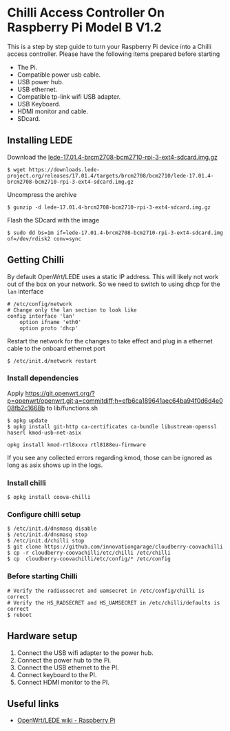 # Chilli Access Controller On Raspberry Pi Model B V1.2

This is a step by step guide to turn your Raspberry Pi device into a Chilli
access controller. Please have the following items prepared before starting

- The Pi.
- Compatible power usb cable.
- USB power hub.
- USB ethernet.
- Compatible tp-link wifi USB adapter.
- USB Keyboard.
- HDMI monitor and cable.
- SDcard.


## Installing LEDE

Download the [lede-17.01.4-brcm2708-bcm2710-rpi-3-ext4-sdcard.img.gz][img]

    $ wget https://downloads.lede-project.org/releases/17.01.4/targets/brcm2708/bcm2710/lede-17.01.4-brcm2708-bcm2710-rpi-3-ext4-sdcard.img.gz

Uncompress the archive

    $ gunzip -d lede-17.01.4-brcm2708-bcm2710-rpi-3-ext4-sdcard.img.gz

Flash the SDcard with the image

    $ sudo dd bs=1m if=lede-17.01.4-brcm2708-bcm2710-rpi-3-ext4-sdcard.img of=/dev/rdisk2 conv=sync

## Getting Chilli

By default OpenWrt/LEDE uses a static IP address. This will likely not work out
of the box on your network. So we need to switch to using dhcp for the `lan`
interface

    # /etc/config/network
    # Change only the lan section to look like
    config interface 'lan'
        option ifname 'eth0'
        option proto 'dhcp'

Restart the network for the changes to take effect and plug in a ethernet cable
to the onboard ethernet port

    $ /etc/init.d/network restart

### Install dependencies

Apply https://git.openwrt.org/?p=openwrt/openwrt.git;a=commitdiff;h=efb6ca189641aec64ba94f0d6d4e008fb2c1668b to lib/functions.sh

    $ opkg update
    $ opkg install git-http ca-certificates ca-bundle libustream-openssl haserl kmod-usb-net-asix
    
    opkg install kmod-rtl8xxxu rtl8188eu-firmware

If you see any collected errors regarding kmod, those can be ignored as long as
asix shows up in the logs.

### Install chilli

    $ opkg install coova-chilli

### Configure chilli setup

    $ /etc/init.d/dnsmasq disable
    $ /etc/init.d/dnsmasq stop
    $ /etc/init.d/chilli stop
    $ git clone https://github.com/innovationgarage/cloudberry-coovachilli
    $ cp -r cloudberry-coovachilli/etc/chilli /etc/chilli
    $ cp  cloudberry-coovachilli/etc/config/* /etc/config

### Before starting Chilli

    # Verify the radiussecret and uamsecret in /etc/config/chilli is correct
    # Verify the HS_RADSECRET and HS_UAMSECRET in /etc/chilli/defaults is correct
    $ reboot

## Hardware setup

1. Connect the USB wifi adapter to the power hub.
2. Connect the power hub to the Pi.
3. Connect the USB ethernet to the PI.
4. Connect keyboard to the PI.
5. Connect HDMI monitor to the PI.

[img]: https://downloads.lede-project.org/releases/17.01.4/targets/brcm2708/bcm2710/lede-17.01.4-brcm2708-bcm2710-rpi-3-ext4-sdcard.img.gz

## Useful links

- [OpenWrt/LEDE wiki - Raspberry Pi](https://wiki.openwrt.org/toh/raspberry_pi_foundation/raspberry_pi)

